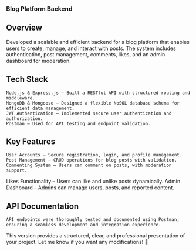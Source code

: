 ### Blog Platform Backend
## Overview
   Developed a scalable and efficient backend for a blog platform that enables users to create, manage, and interact with posts. The system includes authentication, post management, comments, likes, and an admin    
   dashboard for moderation.

 ## Tech Stack
    Node.js & Express.js – Built a RESTful API with structured routing and middleware.
    MongoDB & Mongoose – Designed a flexible NoSQL database schema for efficient data management.
    JWT Authentication – Implemented secure user authentication and authorization.
    Postman – Used for API testing and endpoint validation.
## Key Features
    User Accounts – Secure registration, login, and profile management.
    Post Management – CRUD operations for blog posts with validation.
    Commenting System – Users can comment on posts, with moderation support.
   Likes Functionality – Users can like and unlike posts dynamically.
   Admin Dashboard – Admins can manage users, posts, and reported content.

## API Documentation
    API endpoints were thoroughly tested and documented using Postman, ensuring a seamless development and integration experience.

This version provides a structured, clear, and professional presentation of your project. Let me know if you want any modifications! 🚀
